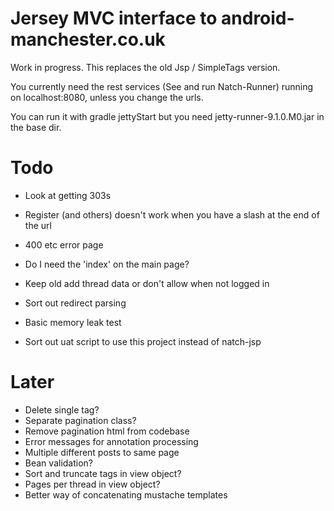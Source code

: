 Jersey MVC interface to android-manchester.co.uk
================================================
 
Work in progress. This replaces the old Jsp / SimpleTags version.

You currently need the rest services (See and run Natch-Runner) running on localhost:8080, unless you change the urls.

You can run it with gradle jettyStart but you need jetty-runner-9.1.0.M0.jar in the base dir.

Todo
====

* Look at getting 303s
* Register (and others) doesn't work when you have a slash at the end of the url 
* 400 etc error page

* Do I need the 'index' on the main page?
* Keep old add thread data or don't allow when not logged in
* Sort out redirect parsing
* Basic memory leak test
* Sort out uat script to use this project instead of natch-jsp

Later
=====

* Delete single tag?
* Separate pagination class?
* Remove pagination html from codebase
* Error messages for annotation processing
* Multiple different posts to same page
* Bean validation?
* Sort and truncate tags in view object?
* Pages per thread in view object?
* Better way of concatenating mustache templates
